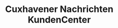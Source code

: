 ---
title: "Cuxhavener Nachrichten KundenCenter"
url: /cuxhaven/cuxhavener-nachrichten-kundencenter/
shop: Zeitungen
---